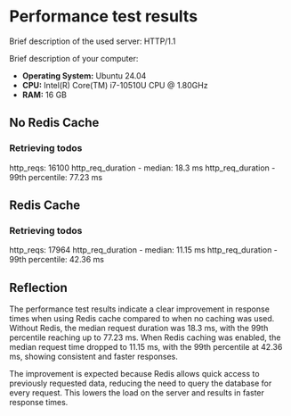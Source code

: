 # Performance test results

Brief description of the used server: HTTP/1.1

Brief description of your computer:
- **Operating System:** Ubuntu 24.04
- **CPU:** Intel(R) Core(TM) i7-10510U CPU @ 1.80GHz
- **RAM:** 16 GB

## No Redis Cache

### Retrieving todos

http_reqs: 16100
http_req_duration - median: 18.3 ms
http_req_duration - 99th percentile: 77.23 ms

## Redis Cache

### Retrieving todos

http_reqs: 17964
http_req_duration - median: 11.15 ms
http_req_duration - 99th percentile: 42.36 ms

## Reflection

The performance test results indicate a clear improvement in response times when using Redis cache compared to when no caching was used. Without Redis, the median request duration was 18.3 ms, with the 99th percentile reaching up to 77.23 ms. When Redis caching was enabled, the median request time dropped to 11.15 ms, with the 99th percentile at 42.36 ms, showing consistent and faster responses.

The improvement is expected because Redis allows quick access to previously requested data, reducing the need to query the database for every request. This lowers the load on the server and results in faster response times.
